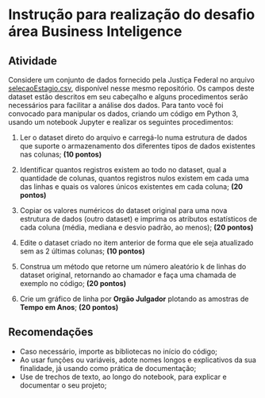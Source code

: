 # Instrução para realização do desafio área Business Inteligence

## Atividade
Considere um conjunto de dados fornecido pela Justiça Federal no arquivo [selecaoEstagio.csv](../material-de-apoio/selecaoEstagio.csv), disponível nesse mesmo repositório. Os campos deste dataset estão descritos em seu cabeçalho e alguns procedimentos serão necessários para facilitar a análise dos dados. Para tanto você foi convocado para manipular os dados, criando um código em Python 3, usando um notebook Jupyter e realizar os seguintes procedimentos:

1. Ler o dataset direto do arquivo e carregá-lo numa estrutura de dados que suporte o armazenamento dos diferentes tipos de dados existentes nas colunas; **(10 pontos)**

2. Identificar quantos registros existem ao todo no dataset, qual a quantidade de colunas, quantos registros nulos existem em cada uma das linhas e quais os valores únicos existentes em cada coluna; **(20 pontos)**

3. Copiar os valores numéricos do dataset original para uma nova estrutura de dados (outro dataset) e imprima os atributos estatísticos de cada coluna (média, mediana e desvio padrão, ao menos); **(20 pontos)**

4. Edite o dataset criado no item anterior de forma que ele seja atualizado sem as 2 últimas colunas; **(10 pontos)**

5. Construa um método que retorne um número aleatório k de linhas do dataset original, retornando ao chamador e faça uma chamada de exemplo no código; **(20 pontos)**

6. Crie um gráfico de linha por **Orgão Julgador** plotando as amostras de **Tempo em Anos**; **(20 pontos)**

## Recomendações
- Caso necessário, importe as bibliotecas no início do código;
- Ao usar funções ou variáveis, adote nomes longos e explicativos da sua finalidade, já usando como prática de documentação;
- Use de trechos de texto, ao longo do notebook, para explicar e documentar o seu projeto;
